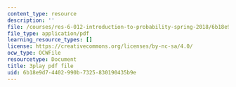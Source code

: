 ```yaml
---
content_type: resource
description: ''
file: /courses/res-6-012-introduction-to-probability-spring-2018/6b18e9d74402990b7325830190435b9e_yDkm9AYaczk.pdf
file_type: application/pdf
learning_resource_types: []
license: https://creativecommons.org/licenses/by-nc-sa/4.0/
ocw_type: OCWFile
resourcetype: Document
title: 3play pdf file
uid: 6b18e9d7-4402-990b-7325-830190435b9e
---
```

